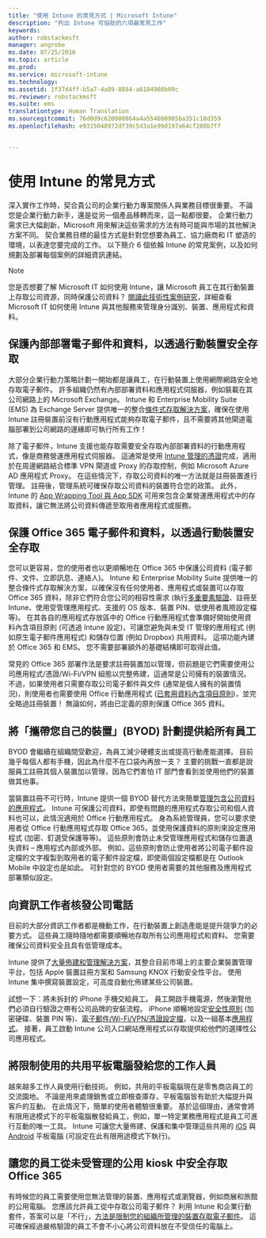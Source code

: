 ```yaml
---
title: "使用 Intune 的常見方式 | Microsoft Intune"
description: "列出 Intune 可協助的六項最常見工作"
keywords: 
author: robstackmsft
manager: angrobe
ms.date: 07/25/2016
ms.topic: article
ms.prod: 
ms.service: microsoft-intune
ms.technology: 
ms.assetid: 1f37d4ff-b5a7-4a89-8884-a6184908b09c
ms.reviewer: robstackmsft
ms.suite: ems
translationtype: Human Translation
ms.sourcegitcommit: 76d0d9c620000864a4a554600985ba351c18d359
ms.openlocfilehash: e9315040972df39c543a1e99d197a64cf280b7ff


---
```


# 使用 Intune 的常見方式

深入實作工作時，契合貴公司的企業行動力專案關係人與業務目標很重要。  不論您是企業行動力新手，還是從另一個產品移轉而來，這一點都很要。  企業行動力需求已大幅創新，Microsoft 用來解決這些需求的方法有時可能與市場的其他解決方案不同。  契合業務目標的最佳方式是針對您想要為員工、協力廠商和 IT 塑造的環境，以表達您要完成的工作。  以下簡介 6 個依賴 Intune 的常見案例，以及如何規劃及部署每個案例的詳細資訊連結。

>[!NOTE]
>您是否想要了解 Microsoft IT 如何使用 Intune，讓 Microsoft 員工在其行動裝置上存取公司資源，同時保護公司資料？ [閱讀此技術性案例研究](https://www.microsoft.com/itshowcase/Article/Content/588)，詳細查看 Microsoft IT 如何使用 Intune 與其他服務來管理身分識別、裝置、應用程式和資料。  

## 保護內部部署電子郵件和資料，以透過行動裝置安全存取
大部分企業行動力策略計劃一開始都是讓員工，在行動裝置上使用網際網路安全地存取電子郵件。 許多組織仍然有內部部署資料和應用程式伺服器，例如裝載在其公司網路上的 Microsoft Exchange。 Intune 和 Enterprise Mobility Suite (EMS) 為 Exchange Server 提供唯一的整合[條件式存取解決方案](/intune/deploy-use/restrict-access-to-email-and-o365-services-with-microsoft-intune)，確保在使用 Intune 註冊裝置前沒有行動應用程式能夠存取電子郵件，且不需要將其他閘道電腦部署到公司網路的邊緣即可執行所有工作！

除了電子郵件，Intune 支援也能存取需要安全存取內部部署資料的行動應用程式，像是商務營運應用程式伺服器。  這通常是使用 [Intune 管理的憑證](/en-us/intune/deploy-use/secure-resource-access-with-certificate-profiles)完成，適用於在周邊網路結合標準 VPN 閘道或 Proxy 的存取控制，例如 Microsoft Azure AD 應用程式 Proxy。  在這些情況下，存取公司資料的唯一方法就是註冊裝置進行管理。  註冊後，管理系統可確保存取公司資料的裝置符合您的政策。  此外，Intune 的 [App Wrapping Tool 與 App SDK](/intune/deploy-use/decide-how-to-prepare-apps-for-mobile-application-management-with-microsoft-intune) 可用來包含企業營運應用程式中的存取資料，讓它無法將公司資料傳遞至取用者應用程式或服務。

<!-- Learn more about how to plan and deploy Intune to help secure on-premises email and data. -->

## 保護 Office 365 電子郵件和資料，以透過行動裝置安全存取
您可以更容易，您的使用者也以更順暢地在 Office 365 中保護公司資料 (電子郵件、文件、立即訊息、連絡人)。 Intune 和 Enterprise Mobility Suite 提供唯一的整合條件式存取解決方案，以確保沒有任何使用者、應用程式或裝置可以存取 Office 365 資料，除非它們符合您公司的相容性需求 (執行[多重要素驗證](/intune/deploy-use/protect-windows-devices-with-multi-factor-authentication)、註冊至 Intune、使用受管理應用程式、支援的 OS 版本、裝置 PIN、低使用者風險設定檔等)。 在其各自的應用程式存放區中的 Office 行動應用程式會準備好開始使用資料內含項目原則 (可透過 Intune 設定)，可讓您避免與未受 IT 管理的應用程式 (例如原生電子郵件應用程式) 和儲存位置 (例如 Dropbox) 共用資料。  這項功能內建於 Office 365 和 EMS。  您不需要部署額外的基礎結構即可取得此值。

常見的 Office 365 部署作法是要求註冊裝置加以管理，但前題是它們需要使用公司應用程式/憑證/Wi-Fi/VPN 組態以完整佈建，這通常是公司擁有的裝置情況。  不過，如果使用者只需要存取公司電子郵件與文件 (通常是個人擁有的裝置情況)，則使用者也需要使用 Office 行動應用程式 ([已套用資料內含項目原則](/intune/deploy-use/protect-apps-and-data-with-microsoft-intune))，並完全略過註冊裝置！  無論如何，將由已定義的原則保護 Office 365 資料。

<!-- Learn more about how to plan and deploy Intune to help secure Office 365 email and data. -->

## 將「攜帶您自己的裝置」(BYOD) 計劃提供給所有員工
BYOD 會繼續在組織間受歡迎，為員工減少硬體支出或提高行動產能選擇。 目前幾乎每個人都有手機，因此為什麼不在口袋內再放一支？ 主要的挑戰一直都是說服員工註冊其個人裝置加以管理，因為它們害怕 IT 部門會看到並使用他們的裝置做其他事。  

當裝置註冊不可行時，Intune 提供一個 BYOD 替代方法來簡單[管理包含公司資料的應用程式](/intune/deploy-use/protect-apps-and-data-with-microsoft-intune)。  Intune 可保護公司資料，即使有問題的應用程式存取公司和個人資料也可以，此情況適用於 Office 行動應用程式。  身為系統管理員，您可以要求使用者從 Office 行動應用程式存取 Office 365，並使用保護資料的原則來設定應用程式 (加密、釘選受保護等等)。  這些原則會防止未受管理應用程式和儲存位置遺失資料 – 應用程式內部或外部。  例如，這些原則會防止使用者將公司電子郵件設定檔的文字複製到取用者的電子郵件設定檔，即使兩個設定檔都是在 Outlook Mobile 中設定也是如此。  可針對您的 BYOD 使用者需要的其他服務及應用程式部署類似設定。

<!-- Learn more about how to plan and deploy Intune to support BYOD.-->

## 向資訊工作者核發公司電話
目前的大部分資訊工作者都是機動工作，在行動裝置上創造產能是提升競爭力的必要方式。  這些員工隨時隨地都需要順暢地存取所有公司應用程式和資料。  您需要確保公司資料安全且具有低管理成本。  

Intune 提供了[大量佈建和管理解決方案](/intune/deploy-use/manage-corporate-owned-devices)，其整合目前市場上的主要企業裝置管理平台，包括 Apple 裝置註冊方案和 Samsung KNOX 行動安全性平台。  使用 Intune 集中撰寫裝置設定，可高度自動化佈建某些公司裝置。  

試想一下︰將未拆封的 iPhone 手機交給員工。 員工開啟手機電源，然後瀏覽他們必須自行驗證之帶有公司品牌的安裝流程。 iPhone 順暢地設定[安全性原則](/intune/deploy-use/manage-settings-and-features-on-your-devices-with-microsoft-intune-policies) (加密硬碟、裝置 PIN 等)、[電子郵件/Wi-Fi/VPN/憑證設定檔](/intune/deploy-use/enable-access-to-company-resources-with-microsoft-intune)，以及一組基本[應用程式](/intune/deploy-use/add-apps)。 接著，員工啟動 Intune 公司入口網站應用程式以存取提供給他們的選擇性公司應用程式。

<!-- Learn more about how to plan and deploy Intune to support corporate owned devices. -->

## 將限制使用的共用平板電腦發給您的工作人員
越來越多工作人員使用行動技術。  例如，共用的平板電腦現在是零售商店員工的交流園地。  不論是用來處理銷售或立即檢查庫存，平板電腦皆有助於大幅提升與客戶的互動。  在此情況下，簡單的使用者體驗很重要。  基於這個理由，通常會將有限用途模式下的平板電腦散發給員工，例如，單一特定業務應用程式是員工可進行互動的唯一工具。  Intune 可讓您大量佈建、保護和集中管理這些共用的 [iOS](/intune/deploy-use/ios-policy-settings-in-microsoft-intune#general-configuration-policy-settings) 與 [Android](/intune/deploy-use/android-policy-settings-in-microsoft-intune#general-configuration-policy) 平板電腦 (可設定在此有限用途模式下執行)。

<!-- Learn more about how to plan and deploy Intune to support shared tablets. -->

## 讓您的員工從未受管理的公用 kiosk 中安全存取 Office 365
有時候您的員工需要使用您無法管理的裝置、應用程式或瀏覽器，例如商展和旅館的公用電腦。 您應該允許員工從中存取公司電子郵件？ 利用 Intune 和企業行動套件，<!--you have choices. The-->答案可以是「不行」，[方法是限制您的組織所管理的裝置存取電子郵件](/intune/deploy-use/restrict-access-to-email-and-o365-services-with-microsoft-intune)。  <!-- Alternatively, you can choose to allow limited access to these untrusted computers by requiring multi-factor authentication and only allowing browser access (Outlook Web Access) in a mode where files cannot be downloaded (e.g. email attachments).-->  這可確保經過嚴格驗證的員工不會不小心將公司資料放在不受信任的電腦上。

<!-- Learn more about how to plan and deploy Intune to support kiosks. -->



<!--HONumber=Jul16_HO4-->


